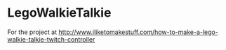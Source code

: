 # LegoWalkieTalkie
For the project at http://www.iliketomakestuff.com/how-to-make-a-lego-walkie-talkie-twitch-controller
